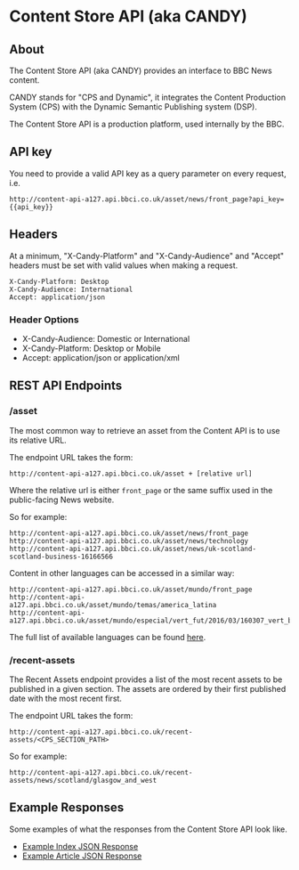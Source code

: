 #  Content Store API (aka CANDY)

## About

The Content Store API (aka CANDY) provides an interface to BBC News content.

CANDY stands for "CPS and Dynamic", it integrates the Content Production System (CPS) with the Dynamic Semantic Publishing system (DSP).

The Content Store API is a production platform, used internally by the BBC.

## API key

You need to provide a valid API key as a query parameter on every request, i.e.

```
http://content-api-a127.api.bbci.co.uk/asset/news/front_page?api_key={{api_key}}
```

## Headers

At a minimum, "X-Candy-Platform" and "X-Candy-Audience" and "Accept" headers must be set with valid values when making a request.

```
X-Candy-Platform: Desktop
X-Candy-Audience: International
Accept: application/json
```

### Header Options

* X-Candy-Audience: Domestic or International
* X-Candy-Platform: Desktop or Mobile
* Accept: application/json or application/xml

## REST API Endpoints

### /asset

The most common way to retrieve an asset from the Content API is to use its
relative URL.

The endpoint URL takes the form:

```
http://content-api-a127.api.bbci.co.uk/asset + [relative url]
```

Where the relative url is either `front_page` or the same suffix used in the
public-facing News website.

So for example:

```
http://content-api-a127.api.bbci.co.uk/asset/news/front_page
http://content-api-a127.api.bbci.co.uk/asset/news/technology
http://content-api-a127.api.bbci.co.uk/asset/news/uk-scotland-scotland-business-16166566
```

Content in other languages can be accessed in a similar way:

```
http://content-api-a127.api.bbci.co.uk/asset/mundo/front_page
http://content-api-a127.api.bbci.co.uk/asset/mundo/temas/america_latina
http://content-api-a127.api.bbci.co.uk/asset/mundo/especial/vert_fut/2016/03/160307_vert_beneficios_de_decir_groserias_yv
```

The full list of available languages can be found [here](http://www.bbc.co.uk/ws/languages).


### /recent-assets

The Recent Assets endpoint provides a list of the most recent assets to be
published in a given section. The assets are ordered by their first published
date with the most recent first.

The endpoint URL takes the form:

```
http://content-api-a127.api.bbci.co.uk/recent-assets/<CPS_SECTION_PATH>
```

So for example:

```
http://content-api-a127.api.bbci.co.uk/recent-assets/news/scotland/glasgow_and_west
```


## Example Responses

Some examples of what the responses from the Content Store API look like.

* [Example Index JSON Response](CANDY/index-json-example.html)
* [Example Article JSON Response](CANDY/article-json-example.html)
